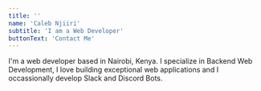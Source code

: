 ```yaml
---
title: ''
name: 'Caleb Njiiri'
subtitle: 'I am a Web Developer'
buttonText: 'Contact Me'
---
```


I'm a web developer based in Nairobi, Kenya. I specialize in Backend Web Development, I love building exceptional web applications and I occassionally develop Slack and Discord Bots.
